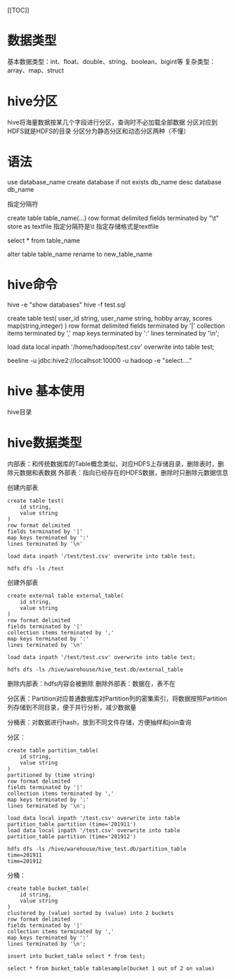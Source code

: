 [[TOC]]

# 数据类型
基本数据类型：int、float、double、string、boolean、bigint等
复杂类型：array、map、struct

# hive分区
hive将海量数据按某几个字段进行分区，查询时不必加载全部数据
分区对应到HDFS就是HDFS的目录
分区分为静态分区和动态分区两种（不懂）

# 语法
use database_name
create database if not exists db_name
desc database db_name

指定分隔符

create table table_name(...) row format delimited fields terminated by "\t" store as textfile
指定分隔符是\t
指定存储格式是textfile

select * from table_name

alter table table_name rename to new_table_name


# hive命令
hive -e "show databases"
hive -f test.sql


create table test(
    user_id string,
    user_name string,
    hobby array<string>,
    scores map(string,integer)
)
row format delimited
fields terminated by '|'
collection items terminated by ','
map keys terminated by ':'
lines terminated by '\n';

load data local inpath '/home/hadoop/test.csv' overwrite into table test;

beeline -u jdbc:hive2://localhsot:10000 -u hadoop -e "select...."

# hive 基本使用
hive目录
# hive数据类型
内部表：和传统数据库的Table概念类似，对应HDFS上存储目录，删除表时，删除元数据和表数据
外部表：指向已经存在的HDFS数据，删除时只删除元数据信息

创建内部表
```
create table test(
    id string,
    value string
)
row format delimited
fields terminated by '|'
map keys terminated by ':'
lines terminated by '\n'

load data inpath '/test/test.csv' overwrite into table test;

hdfs dfs -ls /test
```

创建外部表
```
create external table external_table(
    id string,
    value string
)
row format delimited
fields terminated by '|'
collection items terminated by ','
map keys terminated by ':'
lines terminated by '\n'

load data inpath '/test/test.csv' overwrite into table test;

hdfs dfs -ls /hive/warehouse/hive_test.db/external_table
```

删除内部表：hdfs内容会被删除
删除外部表：数据在，表不在


分区表：Partition对应普通数据库对Partition列的密集索引，将数据按照Partition列存储到不同目录，便于并行分析，减少数据量

分桶表：对数据进行hash，放到不同文件存储，方便抽样和join查询

分区：
```
create table partition_table(
    id string,
    value string
)
partitioned by (time string)
row format delimited
fields terminated by '|'
collection items terminated by ','
map keys terminated by ':'
lines terminated by '\n';

load data local inpath '/test.csv' overwrite into table partition_table partition (time='201911')
load data local inpath '/test.csv' overwrite into table partition_table partition (time='201912')

hdfs dfs -ls /hive/warehouse/hive_test.db/partition_table
time=201911
time=201912
```

分桶：
```
create table bucket_table(
    id string,
    value string
)
clustered by (value) sorted by (value) into 2 buckets
row format delimited
fields terminated by '|'
collection items terminated by ','
map keys terminated by ':'
lines terminated by '\n';

insert into bucket_table select * from test;

select * from bucket_table tablesample(bucket 1 out of 2 on value)
```